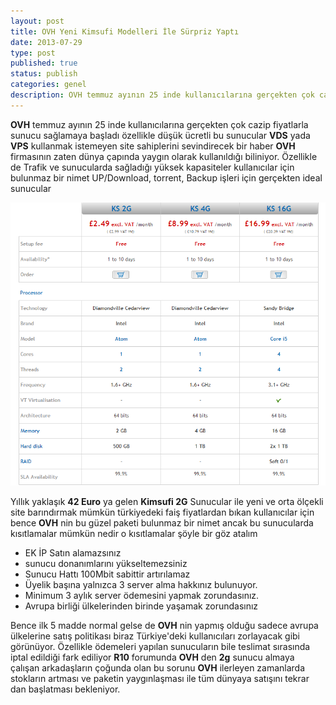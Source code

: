 ```yaml
---
layout: post
title: OVH Yeni Kimsufi Modelleri İle Sürpriz Yaptı
date: 2013-07-29
type: post
published: true
status: publish
categories: genel
description: OVH temmuz ayının 25 inde kullanıcılarına gerçekten çok cazip fiyatlarla sunucu sağlamaya başladı özellikle düşük ücretli bu sunucular VDS yada
---
```


**OVH** temmuz ayının 25 inde kullanıcılarına gerçekten çok cazip fiyatlarla sunucu sağlamaya başladı özellikle düşük ücretli bu sunucular **VDS** yada **VPS** kullanmak istemeyen site sahiplerini sevindirecek bir haber **OVH** firmasının zaten dünya çapında yaygın olarak kullanıldığı biliniyor. Özellikle de Trafik ve sunucularda sağladığı yüksek kapasiteler kullanıcılar için bulunmaz bir nimet UP/Download, torrent, Backup işleri için gerçekten ideal sunucular

![kimsufi yeni paketleri](/assets/kimksufi2gplansandmore1.png)

Yıllık yaklaşık **42 Euro** ya gelen **Kimsufi 2G** Sunucular ile yeni ve orta ölçekli site barındırmak mümkün türkiyedeki faiş fiyatlardan bıkan kullanıcılar için bence **OVH** nin bu güzel paketi bulunmaz bir nimet ancak bu sunucularda kısıtlamalar mümkün nedir o kısıtlamalar şöyle bir göz atalım

- EK İP Satın alamazsınız
- sunucu donanımlarını yükseltemezsiniz
- Sunucu Hattı 100Mbit sabittir artırılamaz
- Üyelik başına yalnızca 3 server alma hakkınız bulunuyor.
- Minimum 3 aylık server ödemesini yapmak zorundasınız.
- Avrupa birliği ülkelerinden birinde yaşamak zorundasınız

Bence ilk 5 madde normal gelse de **OVH** nin yapmış olduğu sadece avrupa ülkelerine satış politikası biraz Türkiye'deki kullanıcıları zorlayacak gibi görünüyor. Özellikle ödemeleri yapılan sunucuların bile teslimat sırasında iptal edildiği fark ediliyor **R10** forumunda **OVH** den **2g** sunucu almaya çalışan arkadaşların çoğunda olan bu sorunu **OVH** ilerleyen zamanlarda stokların artması ve paketin yaygınlaşması ile tüm dünyaya satışını tekrar dan başlatması bekleniyor.
